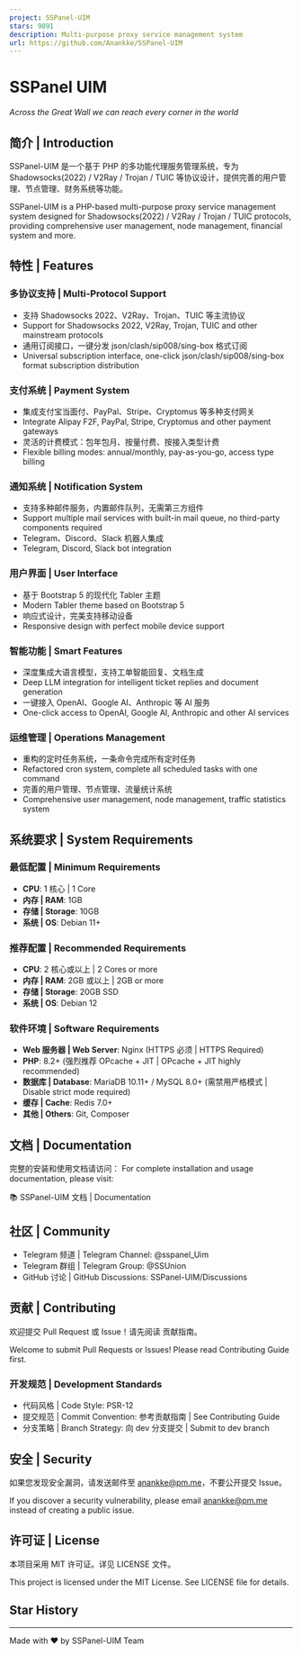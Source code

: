 ```yaml
---
project: SSPanel-UIM
stars: 9891
description: Multi-purpose proxy service management system
url: https://github.com/Anankke/SSPanel-UIM
---
```


SSPanel UIM
===========

_Across the Great Wall we can reach every corner in the world_

简介 | Introduction
-----------------

SSPanel-UIM 是一个基于 PHP 的多功能代理服务管理系统，专为 Shadowsocks(2022) / V2Ray / Trojan / TUIC 等协议设计，提供完善的用户管理、节点管理、财务系统等功能。

SSPanel-UIM is a PHP-based multi-purpose proxy service management system designed for Shadowsocks(2022) / V2Ray / Trojan / TUIC protocols, providing comprehensive user management, node management, financial system and more.

特性 | Features
-------------

### 多协议支持 | Multi-Protocol Support

-   支持 Shadowsocks 2022、V2Ray、Trojan、TUIC 等主流协议
-   Support for Shadowsocks 2022, V2Ray, Trojan, TUIC and other mainstream protocols
-   通用订阅接口，一键分发 json/clash/sip008/sing-box 格式订阅
-   Universal subscription interface, one-click json/clash/sip008/sing-box format subscription distribution

### 支付系统 | Payment System

-   集成支付宝当面付、PayPal、Stripe、Cryptomus 等多种支付网关
-   Integrate Alipay F2F, PayPal, Stripe, Cryptomus and other payment gateways
-   灵活的计费模式：包年包月、按量付费、按接入类型计费
-   Flexible billing modes: annual/monthly, pay-as-you-go, access type billing

### 通知系统 | Notification System

-   支持多种邮件服务，内置邮件队列，无需第三方组件
-   Support multiple mail services with built-in mail queue, no third-party components required
-   Telegram、Discord、Slack 机器人集成
-   Telegram, Discord, Slack bot integration

### 用户界面 | User Interface

-   基于 Bootstrap 5 的现代化 Tabler 主题
-   Modern Tabler theme based on Bootstrap 5
-   响应式设计，完美支持移动设备
-   Responsive design with perfect mobile device support

### 智能功能 | Smart Features

-   深度集成大语言模型，支持工单智能回复、文档生成
-   Deep LLM integration for intelligent ticket replies and document generation
-   一键接入 OpenAI、Google AI、Anthropic 等 AI 服务
-   One-click access to OpenAI, Google AI, Anthropic and other AI services

### 运维管理 | Operations Management

-   重构的定时任务系统，一条命令完成所有定时任务
-   Refactored cron system, complete all scheduled tasks with one command
-   完善的用户管理、节点管理、流量统计系统
-   Comprehensive user management, node management, traffic statistics system

系统要求 | System Requirements
--------------------------

### 最低配置 | Minimum Requirements

-   **CPU**: 1 核心 | 1 Core
-   **内存 | RAM**: 1GB
-   **存储 | Storage**: 10GB
-   **系统 | OS**: Debian 11+

### 推荐配置 | Recommended Requirements

-   **CPU**: 2 核心或以上 | 2 Cores or more
-   **内存 | RAM**: 2GB 或以上 | 2GB or more
-   **存储 | Storage**: 20GB SSD
-   **系统 | OS**: Debian 12

### 软件环境 | Software Requirements

-   **Web 服务器 | Web Server**: Nginx (HTTPS 必须 | HTTPS Required)
-   **PHP**: 8.2+ (强烈推荐 OPcache + JIT | OPcache + JIT highly recommended)
-   **数据库 | Database**: MariaDB 10.11+ / MySQL 8.0+ (需禁用严格模式 | Disable strict mode required)
-   **缓存 | Cache**: Redis 7.0+
-   **其他 | Others**: Git, Composer

文档 | Documentation
------------------

完整的安装和使用文档请访问： For complete installation and usage documentation, please visit:

📚 SSPanel-UIM 文档 | Documentation

社区 | Community
--------------

-   Telegram 频道 | Telegram Channel: @sspanel\_Uim
-   Telegram 群组 | Telegram Group: @SSUnion
-   GitHub 讨论 | GitHub Discussions: SSPanel-UIM/Discussions

贡献 | Contributing
-----------------

欢迎提交 Pull Request 或 Issue！请先阅读 贡献指南。

Welcome to submit Pull Requests or Issues! Please read Contributing Guide first.

### 开发规范 | Development Standards

-   代码风格 | Code Style: PSR-12
-   提交规范 | Commit Convention: 参考贡献指南 | See Contributing Guide
-   分支策略 | Branch Strategy: 向 dev 分支提交 | Submit to dev branch

安全 | Security
-------------

如果您发现安全漏洞，请发送邮件至 anankke@pm.me，不要公开提交 Issue。

If you discover a security vulnerability, please email anankke@pm.me instead of creating a public issue.

许可证 | License
-------------

本项目采用 MIT 许可证。详见 LICENSE 文件。

This project is licensed under the MIT License. See LICENSE file for details.

Star History
------------

* * *

Made with ❤️ by SSPanel-UIM Team
